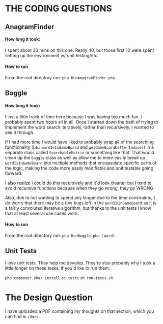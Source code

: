 # THE CODING QUESTIONS

## AnagramFinder

#### How long it took:

I spent about 30 mins on this one. Really 40, but those first 10 were spent setting up the environment w/ unit testing/etc.

#### How to run

From the root directory run: `php RunAnagramFinder.php`

## Boggle

#### How long it took:

I lost a little track of time here because I was having too much fun. I probably spent two hours all in all. Once I started down the bath of trying to implement the word search iteratively, rather than recursively, I wanted to see it through.

If I had more time I would have liked to probably wrap all of the searching functionality (i.e.: `wordIsInGameBoard` and `getGameBoardLetterIndices`) in a separate class called `SearchableMatrix` or something like that. That would clean up the `Boggle` class as well as allow me to more easily break up `wordIsInGameBoard` into multiple methods that encapsulate specific parts of the logic, making the code more easily modifiable and unit testable going forward.

I also realize I could do this recursively and it'd look cleaner but I tend to avoid recursive functions because when they go wrong, they go WRONG.

Also, due to not wanting to spend any longer due to the time constraints, I do worry that there may be a few bugs left in the `wordIsInGameBoard` as it is a fairly convoluted iterative algorithm, but thanks to the unit tests I know that at least several use cases work.

#### How to run

From the root directory run: `php RunBoggle.php [word]`

## Unit Tests

I love unit tests. They help me develop. They're also probably why I took a little longer on these tasks. If you'd like to run them:

`php composer.phar install`
`cd tests`
`sh run-tests.sh`

# The Design Question

I have uploaded a PDF containing my thoughts on that section, which you can find in `/docs`.
